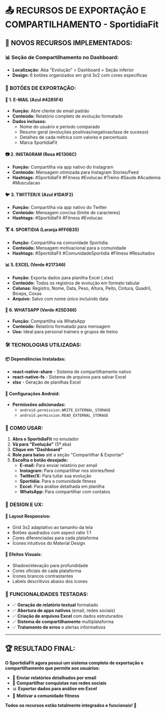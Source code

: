 # 📤 RECURSOS DE EXPORTAÇÃO E COMPARTILHAMENTO - SportidiaFit

## 🎯 **NOVOS RECURSOS IMPLEMENTADOS:**

### 📊 **Seção de Compartilhamento no Dashboard:**
- **Localização:** Aba "Evolução" > Dashboard > Seção inferior
- **Design:** 6 botões organizados em grid 3x2 com cores específicas

### 🚀 **BOTÕES DE EXPORTAÇÃO:**

#### 📧 **1. E-MAIL (Azul #4285F4)**
- **Função:** Abre cliente de email padrão
- **Conteúdo:** Relatório completo de evolução formatado
- **Dados inclusos:**
  - Nome do usuário e período comparado
  - Resumo geral (evoluções positivas/negativas/taxa de sucesso)
  - Detalhes de cada métrica com valores e percentuais
  - Marca SportidiaFit

#### 📷 **2. INSTAGRAM (Rosa #E1306C)**
- **Função:** Compartilha via app nativo do Instagram
- **Conteúdo:** Mensagem otimizada para Instagram Stories/Feed
- **Hashtags:** #SportidiaFit #Fitness #Evolucao #Treino #Saude #Academia #Musculacao

#### 🐦 **3. TWITTER/X (Azul #1DA1F2)**
- **Função:** Compartilha via app nativo do Twitter
- **Conteúdo:** Mensagem concisa (limite de caracteres)
- **Hashtags:** #SportidiaFit #Fitness #Evolucao

#### 🏋️ **4. SPORTIDIA (Laranja #FF6B35)**
- **Função:** Compartilha na comunidade Sportidia
- **Conteúdo:** Mensagem motivacional para a comunidade
- **Hashtags:** #SportidiaFit #ComunidadeSportidia #Fitness #Resultados

#### 📊 **5. EXCEL (Verde #217346)**
- **Função:** Exporta dados para planilha Excel (.xlsx)
- **Conteúdo:** Todos os registros de evolução em formato tabular
- **Colunas:** Registro, Nome, Data, Peso, Altura, Peito, Cintura, Quadril, Bíceps, Coxas
- **Arquivo:** Salvo com nome único incluindo data

#### 💬 **6. WHATSAPP (Verde #25D366)**
- **Função:** Compartilha via WhatsApp
- **Conteúdo:** Relatório formatado para mensagem
- **Uso:** Ideal para personal trainers e grupos de treino

### 🛠 **TECNOLOGIAS UTILIZADAS:**

#### **📦 Dependências Instaladas:**
- **react-native-share** - Sistema de compartilhamento nativo
- **react-native-fs** - Sistema de arquivos para salvar Excel
- **xlsx** - Geração de planilhas Excel

#### **🔧 Configurações Android:**
- **Permissões adicionadas:**
  - `android.permission.WRITE_EXTERNAL_STORAGE`
  - `android.permission.READ_EXTERNAL_STORAGE`

### 📱 **COMO USAR:**

1. **Abra o SportidiaFit** no emulador
2. **Vá para "Evolução"** (5ª aba)
3. **Clique em "Dashboard"**
4. **Role para baixo** até a seção "Compartilhar & Exportar"
5. **Escolha o botão desejado:**
   - **E-mail:** Para enviar relatório por email
   - **Instagram:** Para compartilhar nos stories/feed
   - **Twitter/X:** Para tuitar sua evolução
   - **Sportidia:** Para a comunidade fitness
   - **Excel:** Para análise detalhada em planilha
   - **WhatsApp:** Para compartilhar com contatos

### 🎨 **DESIGN E UX:**

#### **📐 Layout Responsivo:**
- Grid 3x2 adaptativo ao tamanho da tela
- Botões quadrados com aspect ratio 1:1
- Cores diferenciadas para cada plataforma
- Ícones intuitivos do Material Design

#### **💫 Efeitos Visuais:**
- Shadow/elevação para profundidade
- Cores oficiais de cada plataforma
- Ícones brancos contrastantes
- Labels descritivos abaixo dos ícones

### 🧪 **FUNCIONALIDADES TESTADAS:**

- ✅ **Geração de relatório textual** formatado
- ✅ **Abertura de apps nativos** (email, redes sociais)
- ✅ **Criação de arquivos Excel** com dados estruturados
- ✅ **Sistema de compartilhamento** multiplataforma
- ✅ **Tratamento de erros** e alertas informativos

---

## 🏆 **RESULTADO FINAL:**

**O SportidiaFit agora possui um sistema completo de exportação e compartilhamento que permite aos usuários:**

- 📧 **Enviar relatórios detalhados por email**
- 📱 **Compartilhar conquistas nas redes sociais**
- 📊 **Exportar dados para análise em Excel**
- 💬 **Motivar a comunidade fitness**

**Todos os recursos estão totalmente integrados e funcionais! 🎯**